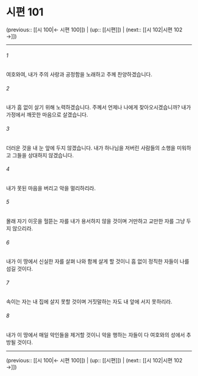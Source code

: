 # 시편 101

(previous:: [[시 100|← 시편 100]]) | (up:: [[시편]]) | (next:: [[시 102|시편 102 →]])

***




###### 1 

여호와여, 내가 주의 사랑과 공정함을 노래하고 주께 찬양하겠습니다. 



###### 2 

내가 흠 없이 살기 위해 노력하겠습니다. 주께서 언제나 나에게 찾아오시겠습니까? 내가 가정에서 깨끗한 마음으로 살겠습니다. 



###### 3 

더러운 것을 내 눈 앞에 두지 않겠습니다. 내가 하나님을 저버린 사람들의 소행을 미워하고 그들을 상대하지 않겠습니다. 



###### 4 

내가 못된 마음을 버리고 악을 멀리하리라. 



###### 5 

몰래 자기 이웃을 헐뜯는 자를 내가 용서하지 않을 것이며 거만하고 교만한 자를 그냥 두지 않으리라. 



###### 6 

내가 이 땅에서 신실한 자를 살펴 나와 함께 살게 할 것이니 흠 없이 정직한 자들이 나를 섬길 것이다. 



###### 7 

속이는 자는 내 집에 살지 못할 것이며 거짓말하는 자도 내 앞에 서지 못하리라. 



###### 8 

내가 이 땅에서 매일 악인들을 제거할 것이니 악을 행하는 자들이 다 여호와의 성에서 추방될 것이다.

***

(previous:: [[시 100|← 시편 100]]) | (up:: [[시편]]) | (next:: [[시 102|시편 102 →]])
